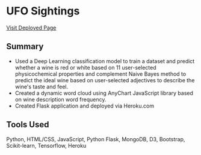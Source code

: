 # UFO Sightings
[Visit Deployed Page](https://faznaimov.github.io/Aliens/ "UFO Sightings")

## Summary
- Used a Deep Learning classification model to train a dataset and predict whether a wine is red or white based on 11 user-selected physicochemical properties and complement Naive Bayes method to predict the ideal wine based on user-selected adjectives to describe the wine's taste and feel.
- Created a dynamic word cloud using AnyChart JavaScript library based on wine description word frequency.
- Created Flask application and deployed via Heroku.com 

## Tools Used
Python, HTML/CSS, JavaScript, Python Flask, MongoDB, D3, Bootstrap, Scikit-learn, Tensorflow, Heroku

